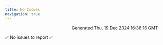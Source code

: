 ```yaml
---
title: No Issues
navigation: true
---
```


<p style="text-align:right;color:#cccs">
Generated Thu, 19 Dec 2024 16:36:16 GMT
</p>
<p>✅ No issues to report ✅</p>



